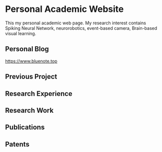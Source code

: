 # Personal Academic Website

This my personal academic web page. My research interest contains Spiking Neural Network, neurorobotics, event-based camera, Brain-based visual learning.

## Personal Blog
https://www.bluenote.top

## Previous Project



## Research Experience



## Research Work



## Publications



## Patents
